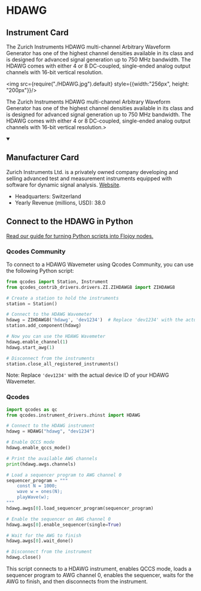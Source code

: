 
# HDAWG

## Instrument Card

<div className="flex">

<div>

The Zurich Instruments HDAWG multi-channel Arbitrary Waveform Generator has one of the highest channel densities available in its class and is designed for advanced signal generation up to 750 MHz bandwidth. The HDAWG comes with either 4 or 8 DC-coupled, single-ended analog output channels with 16-bit vertical resolution.

</div>

<img src={require("./HDAWG.jpg").default} style={{width:"256px", height: "200px"}}/>

</div>

The Zurich Instruments HDAWG multi-channel Arbitrary Waveform Generator has one of the highest channel densities available in its class and is designed for advanced signal generation up to 750 MHz bandwidth. The HDAWG comes with either 4 or 8 DC-coupled, single-ended analog output channels with 16-bit vertical resolution.>

<details open>
<summary><h2>Manufacturer Card</h2></summary>

Zurich Instruments Ltd. is a privately owned company developing and selling advanced test and measurement instruments equipped with software for dynamic signal analysis. <a href="https://www.zhinst.com/americas/en">Website</a>.

<ul>
  <li>Headquarters: Switzerland</li>
  <li>Yearly Revenue (millions, USD): 38.0</li>
</ul>
</details>

## Connect to the HDAWG in Python

[Read our guide for turning Python scripts into Flojoy nodes.](https://docs.flojoy.ai/custom-nodes/creating-custom-node/)


### Qcodes Community

To connect to a HDAWG Wavemeter using Qcodes Community, you can use the following Python script:

```python
from qcodes import Station, Instrument
from qcodes_contrib_drivers.drivers.ZI.ZIHDAWG8 import ZIHDAWG8

# Create a station to hold the instruments
station = Station()

# Connect to the HDAWG Wavemeter
hdawg = ZIHDAWG8('hdawg', 'dev1234')  # Replace 'dev1234' with the actual device ID
station.add_component(hdawg)

# Now you can use the HDAWG Wavemeter
hdawg.enable_channel(1)
hdawg.start_awg(1)

# Disconnect from the instruments
station.close_all_registered_instruments()
```

Note: Replace `'dev1234'` with the actual device ID of your HDAWG Wavemeter.

### Qcodes

```python
import qcodes as qc
from qcodes.instrument_drivers.zhinst import HDAWG

# Connect to the HDAWG instrument
hdawg = HDAWG("hdawg", "dev1234")

# Enable QCCS mode
hdawg.enable_qccs_mode()

# Print the available AWG channels
print(hdawg.awgs.channels)

# Load a sequencer program to AWG channel 0
sequencer_program = """
    const N = 1000;
    wave w = ones(N);
    playWave(w);
"""
hdawg.awgs[0].load_sequencer_program(sequencer_program)

# Enable the sequencer on AWG channel 0
hdawg.awgs[0].enable_sequencer(single=True)

# Wait for the AWG to finish
hdawg.awgs[0].wait_done()

# Disconnect from the instrument
hdawg.close()
```
This script connects to a HDAWG instrument, enables QCCS mode, loads a sequencer program to AWG channel 0, enables the sequencer, waits for the AWG to finish, and then disconnects from the instrument.

